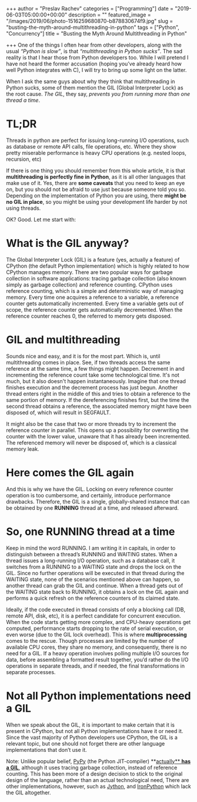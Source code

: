 +++
author = "Preslav Rachev"
categories = ["Programming"]
date = "2019-06-03T05:00:00+00:00"
description = ""
featured_image = "/images/2019/06/photo-1516259680870-b878830674f9.jpg"
slug = "busting-the-myth-around-multithreading-in-python"
tags = ["Python", "Concurrency"]
title = "Busting the Myth Around Multithreading in Python"

+++
One of the things I often hear from other developers, along with the usual _“Python is slow”_, is that _“multithreading in Python sucks”_. The sad reality is that I hear those from Python developers too. While I will pretend I have not heard the former accusation (hoping you’ve already heard how well Python integrates with C), I will try to bring up some light on the latter.

When I ask the same guys about why they think that multithreading in Python sucks, some of them mention the GIL (Global Interpreter Lock) as the root cause. _The GIL_, they say, _prevents you from running more than one thread a time_.

# TL;DR

Threads in python are perfect for issuing long-running I/O operations, such as database or remote API calls, file operations, etc. Where they show pretty miserable performance is heavy CPU operations (e.g. nested loops, recursion, etc)

If there is one thing you should remember from this whole article, it is that **multithreading is perfectly fine in Python**, as it is all other languages that make use of it. Yes, there are **some caveats** that you need to keep an eye on, but you should not be afraid to use just because someone told you so. Depending on the implementation of Python you are using, there **might be no GIL in place**, so you might be using your development life harder by not using threads.

OK? Good. Let me start with:

# What is the GIL anyway?

The Global Interpreter Lock (GIL) is a feature (yes, actually a feature) of CPython (the default Python implementation) which is highly related to how CPython manages memory. There are two popular ways for garbage collection in software applications: tracing garbage collection (also known simply as garbage collection) and reference counting. CPython uses reference counting, which is a simple and deterministic way of managing memory. Every time one acquires a reference to a variable, a reference counter gets automatically incremented. Every time a variable gets out of scope, the reference counter gets automatically decremented. When the reference counter reaches 0, the referred to memory gets disposed.

# GIL and multithreading

Sounds nice and easy, and it is for the most part. Which is, until multithreading comes in place. See, if two threads access the same reference at the same time, a few things might happen. Decrement in and incrementing the reference count take some technological time. It's not much, but it also doesn't happen instantaneously. Imagine that one thread finishes execution and the decrement process has just begun. Another thread enters right in the middle of this and tries to obtain a reference to the same portion of memory. If the dereferencing finishes first, but the time the second thread obtains a reference, the associated memory might have been disposed of, which will result in SEGFAULT.

It might also be the case that two or more threads try to increment the reference counter in parallel. This opens up a possibility for overwriting the counter with the lower value, unaware that it has already been incremented. The referenced memory will never be disposed of, which is a classical memory leak.

# Here comes the GIL again

And this is why we have the GIL. Locking on every reference counter operation is too cumbersome, and certainly, introduce performance drawbacks. Therefore, the GIL is a single, globally-shared instance that can be obtained by one **RUNNING** thread at a time, and released afterward.

# So, one RUNNING thread at a time

Keep in mind the word RUNNING. I am writing it in capitals, in order to distinguish between a thread’s RUNNING and WAITING states. When a thread issues a long-running I/O operation, such as a database call, it switches from a RUNNING to a WAITING state and drops the lock on the GIL. Since no further operations will be executed in that thread during the WAITING state, none of the scenarios mentioned above can happen, so another thread can grab the GIL and continue. When a thread gets out of the WAITING state back to RUNNING, it obtains a lock on the GIL again and performs a quick refresh on the reference counters of its claimed state.

Ideally, if the code executed in thread consists of only a blocking call (DB, remote API, disk, etc), it is a perfect candidate for concurrent execution. When the code starts getting more complex, and CPU-heavy operations get computed, performance starts dropping to the rate of serial execution, or even worse (due to the GIL lock overhead). This is where **multiprocessing** comes to the rescue. Though processes are limited by the number of available CPU cores, they share no memory, and consequently, there is no need for a GIL. If a heavy operation involves polling multiple I/O sources for data, before assembling a formatted result together, you’d rather do the I/O operations in separate threads, and if needed, the final transformations in separate processes.

# Not all Python implementations need a GIL

When we speak about the GIL, it is important to make certain that it is present in CPython, but not all Python implementations have it or need it. Since the vast majority of Python developers use CPython, the GIL is a relevant topic, but one should not forget there are other language implementations that don’t use it.

Note: Unlike popular belief, [PyPy](https://www.pypy.org/) (the Python JIT-compiler) **[actually** **has a GIL**](http://doc.pypy.org/en/latest/faq.html#does-pypy-have-a-gil-why), although it uses tracing garbage collection, instead of reference counting. This has been more of a design decision to stick to the original design of the language, rather than an actual technological need, There are other implementations, however, such as [Jython](https://www.jython.org/jythonbook/en/1.0/Concurrency.html#no-global-interpreter-lock), and [IronPython](https://wiki.python.org/moin/IronPython) which lack the GIL altogether.